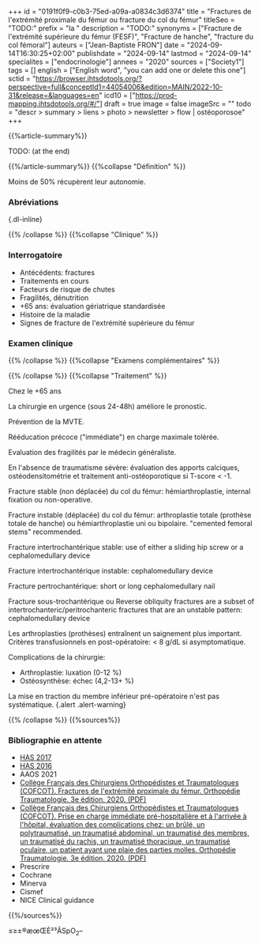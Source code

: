 +++
id = "0191f0f9-c0b3-75ed-a09a-a0834c3d6374"
title = "Fractures de l'extrémité proximale du fémur ou fracture du col du fémur"
titleSeo = "TODO:"
prefix = "la "
description = "TODO:"
synonyms = ["Fracture de l'extrémité supérieure du fémur (FESF)", "Fracture de hanche", "fracture du col fémoral"]
auteurs = ["Jean-Baptiste FRON"]
date = "2024-09-14T16:30:25+02:00"
publishdate = "2024-09-14"
lastmod = "2024-09-14"
specialites = ["endocrinologie"]
annees = "2020"
sources = ["Society1"]
tags = []
english = ["English word", "you can add one or delete this one"]
sctid = "https://browser.ihtsdotools.org/?perspective=full&conceptId1=44054006&edition=MAIN/2022-10-31&release=&languages=en"
icd10 = ["https://prod-mapping.ihtsdotools.org/#/"]
draft = true
image = false
imageSrc = ""
todo = "descr > summary > liens > photo > newsletter > flow | ostéoporosoe"
+++

{{%article-summary%}}

TODO: (at the end)

{{%/article-summary%}}
{{%collapse "Définition" %}}

Moins de 50% récupèrent leur autonomie.

### Abréviations


{.dl-inline}

{{% /collapse %}}
{{%collapse "Clinique" %}}

### Interrogatoire

- Antécédents: fractures
- Traitements en cours
- Facteurs de risque de chutes
- Fragilités, dénutrition
- +65 ans: évaluation gériatrique standardisée
- Histoire de la maladie
- Signes de fracture de l'extrémité supérieure du fémur

### Examen clinique

{{% /collapse %}}
{{%collapse "Examens complémentaires" %}}


{{% /collapse %}}
{{%collapse "Traitement" %}}

Chez le +65 ans

La chirurgie en urgence (sous 24-48h) améliore le pronostic.

Prévention de la MVTE.

Rééducation précoce ("immédiate") en charge maximale tolérée.

Evaluation des fragilités par le médecin généraliste.

En l'absence de traumatisme sévère: évaluation des apports calciques, ostéodensitométrie et traitement anti-ostéoporotique si T-score < -1.

Fracture stable (non déplacée) du col du fémur: hémiarthroplastie, internal fixation ou non-operative.

Fracture instable (déplacée) du col du fémur: arthroplastie totale (prothèse totale de hanche) ou hémiarthroplastie uni ou bipolaire.
"cemented femoral stems" recommended.

Fracture intertrochantérique stable: use of either a sliding hip screw or a cephalomedullary device

Fracture intertrochantérique instable: cephalomedullary device

Fracture pertrochantérique: short or long cephalomedullary nail 

Fracture sous-trochantérique ou Reverse obliquity fractures are a subset of intertrochanteric/peritrochanteric fractures that are an
unstable pattern: cephalomedullary device

Les arthroplasties (prothèses) entraînent un saignement plus important.
Critères transfusionnels en post-opératoire: < 8 g/dL si asymptomatique.

Complications de la chirurgie:

- Arthroplastie: luxation (0-12 %)
- Ostéosynthèse: échec (4,2-13+ %)

La mise en traction du membre inférieur pré-opératoire n'est pas systématique.
{.alert .alert-warning}

{{% /collapse %}}
{{%sources%}}

### Bibliographie en attente

- [HAS 2017](https://has-sante.fr/jcms/c_2801173/fr/orthogeriatrie-et-fracture-de-la-hanche)
- [HAS 2016](https://www.has-sante.fr/jcms/c_2743741/fr/chirurgie-des-fractures-de-l-extremite-proximale-du-femur-chez-les-patients-ages)
- AAOS 2021
- [Collège Français des Chirurgiens Orthopédistes et Traumatologues (COFCOT). Fractures de l'extrémité proximale du fémur. Orthopédie Traumatologie. 3e édition. 2020. (PDF)](https://www.sofcot.fr/sites/www.sofcot.fr/files/medias/documents/CollegeOrthop%C3%A9dieTraumatologieELLIPSES%203%C3%A8me%20%C3%A9dition.pdf)
- [Collège Français des Chirurgiens Orthopédistes et Traumatologues (COFCOT). Prise en charge immédiate pré-hospitalière et à l'arrivée à l'hôpital, évaluation des complications chez: un brûlé, un polytraumatisé, un traumatisé abdominal, un traumatisé des membres, un traumatisé du rachis, un traumatisé thoracique, un traumatisé oculaire, un patient ayant une plaie des parties molles. Orthopédie Traumatologie. 3e édition. 2020. (PDF)](https://www.sofcot.fr/sites/www.sofcot.fr/files/medias/documents/CollegeOrthop%C3%A9dieTraumatologieELLIPSES%203%C3%A8me%20%C3%A9dition.pdf)
- Prescrire
- Cochrane
- Minerva
- Cismef
- NICE Clinical guidance

{{%/sources%}}

≤≥±®æœŒÈ²³ÂSpO<sub>2</sub>–
